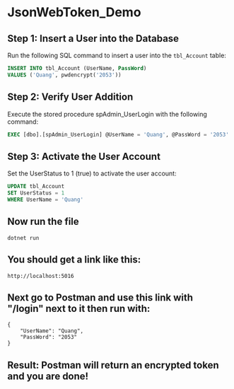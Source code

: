 # JsonWebToken_Demo

## Step 1: Insert a User into the Database

Run the following SQL command to insert a user into the `tbl_Account` table:

```sql
INSERT INTO tbl_Account (UserName, PassWord)
VALUES ('Quang', pwdencrypt('2053'))
```

## Step 2: Verify User Addition

Execute the stored procedure spAdmin_UserLogin with the following command:

```sql
EXEC [dbo].[spAdmin_UserLogin] @UserName = 'Quang', @PassWord = '2053'
```

## Step 3: Activate the User Account

Set the UserStatus to 1 (true) to activate the user account:

```sql
UPDATE tbl_Account
SET UserStatus = 1
WHERE UserName = 'Quang'
```

## Now run the file
```code
dotnet run
```

## You should get a link like this:
```code
http://localhost:5016
```
## Next go to Postman and use this link with "/login" next to it then run with:
```code
{
    "UserName": "Quang",
    "PassWord": "2053"
}
```
## Result: Postman will return an encrypted token and you are done!




